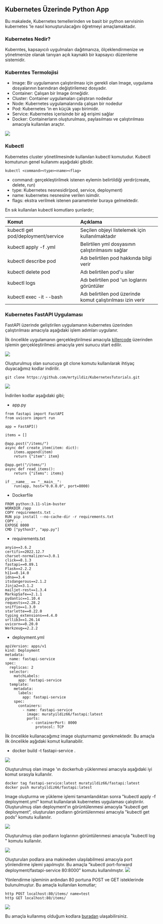 ## Kubernetes Üzerinde Python App 

Bu makalede, Kubernetes temellerinden ve basit bir python servisinin kubernetes 'le nasıl konuşturulacağını öğretmeyi amaçlamaktadır.

### Kubernetes Nedir?

Kuberntes, kapsayıcılı uygulmaları dağıtmanıza, ölçeklendirmenize ve yönetmenize olanak tanıyan açık kaynaklı bir kapsayıcı düzenleme sistemidir.

### Kuberntes Termolojisi

- Image: Bir uygulamanın çalıştırılması için gerekli olan Image, uygulama dosyalarının barındıran değiştirilemez dosyadır.
- Container: Çalışan bir Image örneğidir.
- Cluster: Container uygulamaları çalıştıran nodedur
- Node: Kubernetes uygulamalarında çalışan bir nodedur
- Pod: Kubernetes 'in en küçük yapı birimidir.
- Service: Kubernetes içerisinde bir ağ erişimi sağlar
- Docker: Containerların oluşturulması, paylasılması ve çalıştırılması amacıyla kullanılan araçtır.

![](https://raw.githubusercontent.com/mrtyildiz/Blog-Post/main/Kubernetes/img/27.webp)

### Kubectl

Kubernetes cluster yönetilmesinde kullanılan kubectl komutudur. Kubectl komutunun genel kullanımı aşağıdaki gibidir.

````
kubectl <command><type><name><flag>
````

- command: gerçekleştirilmek istenen eylemin belirtildiği yerdir(create, delete, run) 
- type: Kubernetes nesnesidir(pod, service, deployment)
- name: kubernetes nesnesine verilen isimdir.
- flags: ekstra verilmek istenen parametreler buraya gelmektedir.

En sık kullanılan kubectl komutlaro şunlardır;

| Komut    | Açıklama |
|:---------|:--------|
| kubectl get pod/deployment/service    | Seçilen objeyi listelemek için kullanılmaktadır   |
| kubectl apply -f <filename>.yml   | Belirtilen yml dosyasının çalıştırılmasını sağlar   |
| kubectl describe pod <podname>    | Adı belirtilen pod hakkında bilgi verir   |
| kubectl delete pod <podname>    | Adı belirtilen pod'u siler   |
| kubectl logs <podname>    | Adı belirtilen pod 'un loglarını görüntüler   |
| kubectl exec -it <podname> --bash    | Adı belirtilen pod üzerinde komut çalıştırılması izin verir   |

### Kubernetes FastAPI Uygulaması

FastAPI üzerinde geliştirilen uygulamanın kubernetes üzerinden çalıştırılması amacıyla aşağıdaki işlem adımları uygulanır.

İlk öncelikle uygulamanın gerçekleştirilmesi amacıyla  [killercode](https://killercoda.com/killer-shell-cka/scenario/playground) üzerinden işlemin gerçekleştirilmesi amacıyla yeni sunucu start edilir.

![](https://github.com/mrtyildiz/Blog-Post/blob/main/Kubernetes/img/28.png?raw=true)

Oluşturulmuş olan sunucuya git clone komutu kullanılarak ihtiyaç duyacağımız kodlar indirilir.

```
git clone https://github.com/mrtyildiz/KubernetesTutorials.git
```
![](https://github.com/mrtyildiz/Blog-Post/blob/main/Kubernetes/img/29.png?raw=true)

İndirilen kodlar aşağıdaki gibi;

- app.py
```
from fastapi import FastAPI
from uvicorn import run

app = FastAPI()

items = []

@app.post("/items/")
async def create_item(item: dict):
    items.append(item)
    return {"item": item}

@app.get("/items/")
async def read_items():
    return {"items": items}

if __name__ == "__main__":
    run(app, host="0.0.0.0", port=8000)
```

- Dockerfile

```
FROM python:3.11-slim-buster
WORKDIR /app
COPY requirements.txt .
RUN pip install --no-cache-dir -r requirements.txt
COPY . .
EXPOSE 8000
CMD ["python3", "app.py"]
```

- requirements.txt

```
anyio==3.6.2
certifi==2022.12.7
charset-normalizer==3.0.1
click==8.1.3
fastapi==0.89.1
Flask==2.2.2
h11==0.14.0
idna==3.4
itsdangerous==2.1.2
Jinja2==3.1.2
mailjet-rest==1.3.4
MarkupSafe==2.1.1
pydantic==1.10.4
requests==2.28.2
sniffio==1.3.0
starlette==0.22.0
typing_extensions==4.4.0
urllib3==1.26.14
uvicorn==0.20.0
Werkzeug==2.2.2
```
- deployment.yml

```
apiVersion: apps/v1 
kind: Deployment 
metadata: 
  name: fastapi-service 
spec: 
  replicas: 2 
  selector: 
    matchLabels: 
      app: fastapi-service 
  template: 
    metadata: 
      labels: 
        app: fastapi-service   
    spec: 
      containers: 
        - name: fastapi-service 
          image: muratyildiz66/fastapi:latest
          ports: 
            - containerPort: 8000 
              protocol: TCP
```

İlk öncelikle kullanacağımız image oluşturmamız gerekmektedir. Bu amaçla ilk öncelikle aşğıdaki komut kullanabilir.
- docker build -t fastapi-service .

![](https://github.com/mrtyildiz/Blog-Post/blob/main/Kubernetes/img/30.png?raw=true)

Oluşturulmuş olan image 'ın dockerhub yüklenmesi amacıyla aşağıdaki iyi komut sırasyla kullanılır.
```
docker tag fastapi-service:latest muratyildiz66/fastapi:latest
docker push muratyildiz66/fastapi:latest
```
Image oluşturma ve yükleme işlemi tamamlandıktan sonra "kubectl apply -f deployment.yml" komut kullanılarak kubernetes uygulaması çalıştırılır. Oluşturulmuş olan deployment'ın görüntülenmesi amacıyla "kubectl get deployment", oluşturulan podların görüntülenmesi amacıyla "kubectl get pods" komutu kullanılır.

![](https://github.com/mrtyildiz/Blog-Post/blob/main/Kubernetes/img/31.png?raw=true)

Oluşturulmuş olan podların loglarının görüntülenmesi amacıyla "kubectl log <pod-name>" komutu kullanılır.

![](https://github.com/mrtyildiz/Blog-Post/blob/main/Kubernetes/img/32.png?raw=true)

Oluşturulan podlara ana makineden ulaşılabilmesi amacıyla port yönlendirme işlemi yapılmıştır. Bu amaçla "kubectl port-forward deployment/fastapi-service 80:8000" komutu kullanılmıştır. 
![](https://github.com/mrtyildiz/Blog-Post/blob/main/Kubernetes/img/33.png?raw=true)

Yönlendirme işleminin ardından 80 portuna POST ve GET isteklerinde bulunulmuştur. Bu amaçla kullanılan komutlar;
```
http POST localhost:80/items/ name=test
http GET localhost:80/items/
```
![](https://github.com/mrtyildiz/Blog-Post/blob/main/Kubernetes/img/34.png?raw=true)

Bu amaçla kullanmış olduğum kodlara [buradan](https://github.com/mrtyildiz/KubernetesTutorials) ulaşabilirsiniz.

